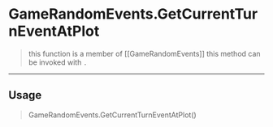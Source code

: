 # GameRandomEvents.GetCurrentTurnEventAtPlot
> this function is a member of [[GameRandomEvents]]
> this method can be invoked with `.`
-----
## Usage
> GameRandomEvents.GetCurrentTurnEventAtPlot()

